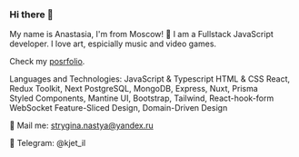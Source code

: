 ### Hi there 👋

My name is Anastasia, I'm from Moscow! 🔭
I am a Fullstack JavaScript developer. 
I love  art, espicially music and video games. 

Check my [posrfolio](https://github.com/StrAnastasia/personal-site).

Languages and Technologies:
JavaScript & Typescript
HTML & CSS 
React, Redux Toolkit, Next
PostgreSQL, MongoDB, Express, Nuxt, Prisma  
Styled Components, Mantine UI, Bootstrap, Tailwind, React-hook-form
WebSocket
Feature-Sliced Design, Domain-Driven Design


💬 Mail me: strygina.nastya@yandex.ru

💬 Telegram: @kjet_il

<!--
**StrAnastasia/StrAnastasia** is a ✨ _special_ ✨ repository because its `README.md` (this file) appears on your GitHub profile.

Here are some ideas to get you started:

- 🔭 I’m currently working on ...
- 🌱 I’m currently learning ...
- 👯 I’m looking to collaborate on ...
- 🤔 I’m looking for help with ...
- 💬 Ask me about ...
- 📫 How to reach me: ...
- 😄 Pronouns: ...
- ⚡ Fun fact: ...
-->
